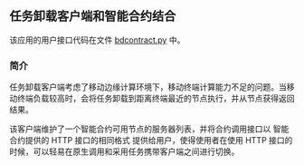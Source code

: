 ## 任务卸载客户端和智能合约结合

该应用的用户接口代码在文件 [bdcontract.py](https://github.com/piaoliangkb/task-offloading/blob/master/bdcontract.py) 中。

### 简介

任务卸载客户端考虑了移动边缘计算环境下，移动终端计算能力不足的问题。当移动终端负载较高时，会将任务卸载到距离终端最近的节点执行，并从节点获得返回结果。

该客户端维护了一个智能合约可用节点的服务器列表，并将合约调用接口以 智能合约提供的 HTTP 接口的相同格式 提供给用户，使得使用者在使用 HTTP 接口的时候，可以轻易在原生调用和采用任务携带客户端之间进行切换。




